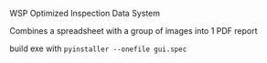 WSP Optimized Inspection Data System

Combines a spreadsheet with a group of images into 1 PDF report

build exe with `pyinstaller --onefile gui.spec`